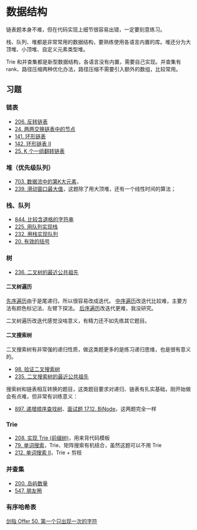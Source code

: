# 数据结构

链表题本身不难，但在代码实现上细节很容易出错，一定要刻意练习。

栈、队列、堆都是非常常用的数据结构，要熟练使用各语言内置的库。堆还分为大顶堆、小顶堆、自定义元素类型堆。

Trie 和并查集都是新型数据结构，各语言没有内置，需要自己实现。并查集有 rank、路径压缩两种优化办法，路径压缩不需要引入额外的数组，比较常用。

## 习题
### 链表

- [206. 反转链表](https://leetcode-cn.com/problems/reverse-linked-list/)
- [24. 两两交换链表中的节点](https://leetcode-cn.com/problems/swap-nodes-in-pairs/)
- [141. 环形链表](https://leetcode-cn.com/problems/linked-list-cycle/)
- [142. 环形链表 II](https://leetcode-cn.com/problems/linked-list-cycle-ii/)
- [25. K 个一组翻转链表](https://leetcode-cn.com/problems/reverse-nodes-in-k-group/)

### 堆（优先级队列）

- [703. 数据流中的第K大元素](https://leetcode-cn.com/problems/kth-largest-element-in-a-stream/)，
- [239. 滑动窗口最大值](https://leetcode-cn.com/problems/sliding-window-maximum/)，这题除了用大顶堆，还有一个线性时间的算法；

### 栈、队列

- [844. 比较含退格的字符串](https://leetcode-cn.com/problems/backspace-string-compare/)
- [225. 用队列实现栈](https://leetcode-cn.com/problems/implement-stack-using-queues/)
- [232. 用栈实现队列](https://leetcode-cn.com/problems/implement-queue-using-stacks/)
- [20. 有效的括号](https://leetcode-cn.com/problems/valid-parentheses/)

### 树

- [236. 二叉树的最近公共祖先](https://leetcode-cn.com/problems/lowest-common-ancestor-of-a-binary-tree/)

#### 二叉树遍历

[先序遍历](https://leetcode-cn.com/problems/binary-tree-preorder-traversal/)由于是尾递归，所以很容易改成迭代。
[中序遍历](https://leetcode-cn.com/problems/binary-tree-inorder-traversal/)改迭代比较难，主要方法有颜色标记法、左臂下探法。
[后序遍历](https://leetcode-cn.com/problems/binary-tree-postorder-traversal/)改迭代更难，我没研究。

二叉树遍历改迭代感觉没啥意义，有精力还不如先练其它题目。

#### 二叉搜索树
二叉搜索树有非常强的递归性质，做这类题更多的是练习递归思维，也是很有意义的。 

- [98. 验证二叉搜索树](https://leetcode-cn.com/problems/validate-binary-search-tree/)
- [235. 二叉搜索树的最近公共祖先](https://leetcode-cn.com/problems/lowest-common-ancestor-of-a-binary-search-tree/)

搜索树和链表相互转换的题目，这类题目要求对递归、链表有扎实基础，刚开始做会有点难，但非常有训练意义：
- [897. 递增顺序查找树](https://leetcode-cn.com/problems/increasing-order-search-tree/)、[面试题 17.12. BiNode](https://leetcode-cn.com/problems/binode-lcci/)，这两题完全一样

### Trie

- [208. 实现 Trie (前缀树)](https://leetcode-cn.com/problems/implement-trie-prefix-tree/)，用来背代码模板
- [79. 单词搜索](https://leetcode-cn.com/problems/word-search/)，Trie、矩阵搜索有机结合，虽然这题可以不用 Trie
- [212. 单词搜索 II](https://leetcode-cn.com/problems/word-search-ii/)，Trie + 剪枝

### 并查集

- [200. 岛屿数量](https://leetcode-cn.com/problems/number-of-islands/)
- [547. 朋友圈](https://leetcode-cn.com/problems/friend-circles/)

### 有序哈希表
[剑指 Offer 50. 第一个只出现一次的字符](https://leetcode-cn.com/problems/di-yi-ge-zhi-chu-xian-yi-ci-de-zi-fu-lcof/)
